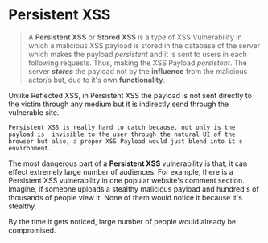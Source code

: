 # Persistent XSS

>A **Persistent XSS** or **Stored XSS** is a type of XSS Vulnerability in which a malicious XSS payload is stored in the database of the server which makes the payload *persistent* and it is sent to users in each following requests. Thus, making the XSS Payload *persistent*. The server ***stores*** the payload not by the **influence** from the malicious actor/s but, due to it's own **functionality**.

Unlike Reflected XSS, in Persistent XSS the payload is not sent directly to the victim through any medium but it is indirectly send through the vulnerable site.

`Persistent XSS is really hard to catch because, not only is the payload is  invisible to the user through the natural UI of the browser but also, a proper XSS Payload would just blend into it's environment.`

The most dangerous part of a **Persistent XSS** vulnerability is that, it can effect extremely large number of audiences. For example, there is a Persistent XSS vulnerability in one popular website's comment section. Imagine, if someone uploads a stealthy malicious payload and hundred's of thousands of people view it. None of them would notice it because it's stealthy.

By the time it gets noticed, large number of people would  already be compromised.
